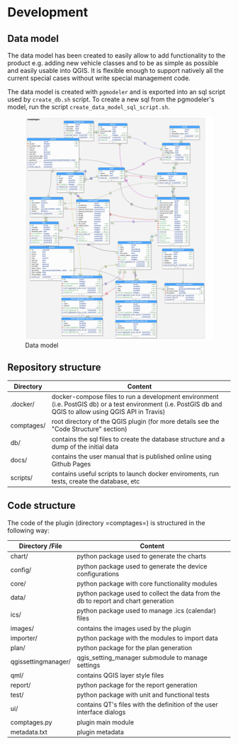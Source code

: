 # Development
## Data model
The data model has been created to easily allow to add functionality to the product
e.g. adding new vehicle classes and to be as simple as possible and easily
usable into QGIS. It is flexible enough to support natively all the current
special cases without write special management code.

The data model is created with `pgmodeler` and is exported into an sql script
used by `create_db.sh` script. To create a new sql from the pgmodeler's model,
run the script `create_data_model_sql_script.sh`.

<figure>
  <img src="./assets/data_model.png" width="800" />
  <figcaption>Data model</figcaption>
</figure>

## Repository structure
   | Directory  | Content                                                                                                                                                    |
   |------------|------------------------------------------------------------------------------------------------------------------------------------------------------------|
   | .docker/   | docker-compose files to run a development environment (i.e. PostGIS db) or a test environment (i.e. PostGIS db and QGIS to allow using QGIS API in Travis) |
   | comptages/ | root directory of the QGIS plugin (for more details see the "Code Structure" section)                                                                      |
   | db/        | contains the sql files to create the database structure and a dump of the initial data                                                                     |
   | docs/      | contains the user manual that is published online using Github Pages                                                                                       |
   | scripts/   | contains useful scripts to launch docker enviroments, run tests, create the database, etc                                                                  |

## Code structure

The code of the plugin (directory =comptages=) is structured in the following way:

   | Directory /File     | Content                                                                            |
   |---------------------|------------------------------------------------------------------------------------|
   | chart/              | python package used to generate the charts                                         |
   | config/             | python package used to generate the device configurations                          |
   | core/               | python package with core functionality modules                                     |
   | data/               | python package used to collect the data from the db to report and chart generation |
   | ics/                | python package used to manage .ics (calendar) files                                |
   | images/             | contains the images used by the plugin                                             |
   | importer/           | python package with the modules to import data                                     |
   | plan/               | python package for the plan generation                                             |
   | qgissettingmanager/ | qgis_setting_manager submodule to manage settings                                  |
   | qml/                | contains QGIS layer style files                                                    |
   | report/             | python package for the report generation                                           |
   | test/               | python package with unit and functional tests                                      |
   | ui/                 | contains QT's files with the definition of the user interface dialogs              |
   | comptages.py        | plugin main module                                                                 |
   | metadata.txt        | plugin metadata                                                                    |
